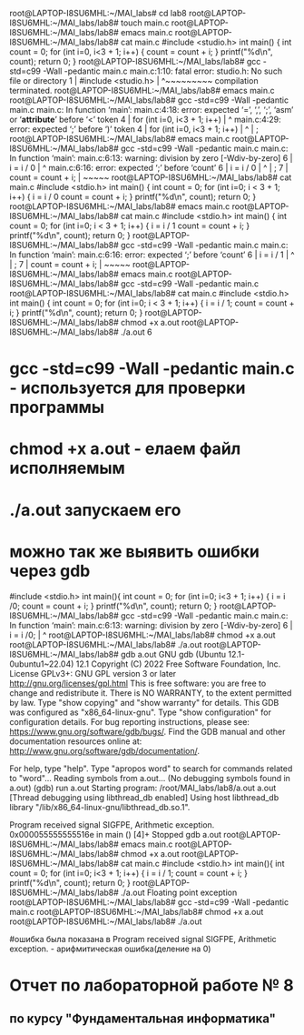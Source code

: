 
root@LAPTOP-I8SU6MHL:~/MAI_labs# cd lab8
root@LAPTOP-I8SU6MHL:~/MAI_labs/lab8# touch main.c
root@LAPTOP-I8SU6MHL:~/MAI_labs/lab8# emacs main.c
root@LAPTOP-I8SU6MHL:~/MAI_labs/lab8# cat main.c
#include <studio.h>
int main() {
  int count = 0;
  for (int i=0, i<3 + 1; i++)
    {
      count = count + i;
    }
  printf("%d\n", count);
  return 0;
}
root@LAPTOP-I8SU6MHL:~/MAI_labs/lab8# gcc -std=c99 -Wall -pedantic main.c
main.c:1:10: fatal error: studio.h: No such file or directory
    1 | #include <studio.h>
      |          ^~~~~~~~~~
compilation terminated.
root@LAPTOP-I8SU6MHL:~/MAI_labs/lab8# emacs main.c
root@LAPTOP-I8SU6MHL:~/MAI_labs/lab8# gcc -std=c99 -Wall -pedantic main.c
main.c: In function ‘main’:
main.c:4:18: error: expected ‘=’, ‘,’, ‘;’, ‘asm’ or ‘__attribute__’ before ‘<’ token
    4 |   for (int i=0, i<3 + 1; i++)
      |                  ^
main.c:4:29: error: expected ‘;’ before ‘)’ token
    4 |   for (int i=0, i<3 + 1; i++)
      |                             ^
      |                             ;
root@LAPTOP-I8SU6MHL:~/MAI_labs/lab8# emacs main.c
root@LAPTOP-I8SU6MHL:~/MAI_labs/lab8# gcc -std=c99 -Wall -pedantic main.c
main.c: In function ‘main’:
main.c:6:13: warning: division by zero [-Wdiv-by-zero]
    6 |       i = i / 0
      |             ^
main.c:6:16: error: expected ‘;’ before ‘count’
    6 |       i = i / 0
      |                ^
      |                ;
    7 |       count = count + i;
      |       ~~~~~
root@LAPTOP-I8SU6MHL:~/MAI_labs/lab8# cat main.c
#include <stdio.h>
int main() {
  int count = 0;
  for (int i=0; i < 3 + 1; i++)
    {
      i = i / 0
      count = count + i;
    }
  printf("%d\n", count);
  return 0;
}
root@LAPTOP-I8SU6MHL:~/MAI_labs/lab8# emacs main.c
root@LAPTOP-I8SU6MHL:~/MAI_labs/lab8# cat main.c
#include <stdio.h>
int main() {
  int count = 0;
  for (int i=0; i < 3 + 1; i++)
    {
      i = i / 1
      count = count + i;
    }
  printf("%d\n", count);
  return 0;
}
root@LAPTOP-I8SU6MHL:~/MAI_labs/lab8# gcc -std=c99 -Wall -pedantic main.c
main.c: In function ‘main’:
main.c:6:16: error: expected ‘;’ before ‘count’
    6 |       i = i / 1
      |                ^
      |                ;
    7 |       count = count + i;
      |       ~~~~~
root@LAPTOP-I8SU6MHL:~/MAI_labs/lab8# emacs main.c
root@LAPTOP-I8SU6MHL:~/MAI_labs/lab8# gcc -std=c99 -Wall -pedantic main.c
root@LAPTOP-I8SU6MHL:~/MAI_labs/lab8# cat main.c
#include <stdio.h>
int main() {
  int count = 0;
  for (int i=0; i < 3 + 1; i++)
    {
      i = i / 1;
      count = count + i;
    }
  printf("%d\n", count);
  return 0;
}
root@LAPTOP-I8SU6MHL:~/MAI_labs/lab8# chmod +x a.out
root@LAPTOP-I8SU6MHL:~/MAI_labs/lab8# ./a.out
6

# gcc -std=c99 -Wall -pedantic main.c - используется для проверки программы
# chmod +x a.out - елаем файл исполняемым
# ./a.out запускаем его

# можно так же выявить ошибки через gdb

#include <stdio.h>
int main(){
  int count = 0;
  for (int i=0; i<3 + 1; i++)
    {
      i = i /0;
      count = count + i;
    }
  printf("%d\n", count);
  return 0;
}
root@LAPTOP-I8SU6MHL:~/MAI_labs/lab8# gcc -std=c99 -Wall -pedantic main.c
main.c: In function ‘main’:
main.c:6:13: warning: division by zero [-Wdiv-by-zero]
    6 |       i = i /0;
      |             ^
root@LAPTOP-I8SU6MHL:~/MAI_labs/lab8# chmod +x a.out
root@LAPTOP-I8SU6MHL:~/MAI_labs/lab8# ./a.out
root@LAPTOP-I8SU6MHL:~/MAI_labs/lab8# gdb a.out
GNU gdb (Ubuntu 12.1-0ubuntu1~22.04) 12.1
Copyright (C) 2022 Free Software Foundation, Inc.
License GPLv3+: GNU GPL version 3 or later <http://gnu.org/licenses/gpl.html>
This is free software: you are free to change and redistribute it.
There is NO WARRANTY, to the extent permitted by law.
Type "show copying" and "show warranty" for details.
This GDB was configured as "x86_64-linux-gnu".
Type "show configuration" for configuration details.
For bug reporting instructions, please see:
<https://www.gnu.org/software/gdb/bugs/>.
Find the GDB manual and other documentation resources online at:
    <http://www.gnu.org/software/gdb/documentation/>.

For help, type "help".
Type "apropos word" to search for commands related to "word"...
Reading symbols from a.out...
(No debugging symbols found in a.out)
(gdb) run a.out
Starting program: /root/MAI_labs/lab8/a.out a.out
[Thread debugging using libthread_db enabled]
Using host libthread_db library "/lib/x86_64-linux-gnu/libthread_db.so.1".

Program received signal SIGFPE, Arithmetic exception.
0x000055555555516e in main ()
[4]+  Stopped                 gdb a.out
root@LAPTOP-I8SU6MHL:~/MAI_labs/lab8# emacs main.c
root@LAPTOP-I8SU6MHL:~/MAI_labs/lab8# chmod +x a.out
root@LAPTOP-I8SU6MHL:~/MAI_labs/lab8# cat main.c
#include <stdio.h>
int main(){
  int count = 0;
  for (int i=0; i<3 + 1; i++)
    {
      i = i / 1;
      count = count + i;
    }
  printf("%d\n", count);
  return 0;
}
root@LAPTOP-I8SU6MHL:~/MAI_labs/lab8# ./a.out
Floating point exception
root@LAPTOP-I8SU6MHL:~/MAI_labs/lab8# gcc -std=c99 -Wall -pedantic main.c
root@LAPTOP-I8SU6MHL:~/MAI_labs/lab8# chmod +x a.out
root@LAPTOP-I8SU6MHL:~/MAI_labs/lab8# ./a.out

#ошибка была показана в 
Program received signal SIGFPE, Arithmetic exception. - арифмитическая ошибка(деление нa 0)

# Отчет по лабораторной работе № 8
## по курсу "Фундаментальная информатика"
